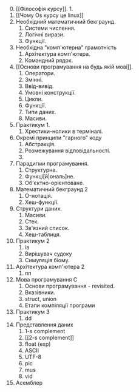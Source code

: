 0. [[Філософія курсу]].
	1. 
1. [[Чому Os курсу це linux]]
2. Необхідний математичний бекграунд.
	1. Системи числення.
	2. Логічні вирази.
	3. Функції.
3. Необхідна "комп'ютерна" грамотність
	1. Архітектура комп'ютера.
	2. Командний рядок.
4. [[Основи програмування на будь якій мові]].
	1. Оператори.
	2. Змінні.
	3. Ввід-вивід.
	4. Умовні конструкції.
	5. Цикли.
	6. Функції.
	7. Типи даних.
	8. Масиви.
5. Практикум 1.
	1. Хрестики-нолики в терміналі.
6. Окремі принципи "гарного" коду
	1. Абстракція.
	2. Розмежування відповідальності.
	3. 
7. Парадигми програмування.
	1. Структурне.
	2. Функці[й|ональ]не.
	3. Об'єктно-орієнтоване.
8. Математичний бекграунд 2
	1. O-нотація.
	2. Хеш-функції.
9. Структури даних.
	1. Масиви.
	2. Стек.
	3. Зв'язний список.
	4. Хеш-таблиця.
10. Практикум 2
	1. ів
	2. Вирішувач судоку
	3. Симуляція біому.
11. Архітектура комп'ютера 2
	1. пп
12. Мова програмування С
	1. Основи програмування - revisited.
	2. Вказівники.
	3. struct, union
	4. Етапи компіляції програми
13. Практикум 3
	1. dd
14. Представлення даних
	1. 1-s complement
	2. [[2-s complement]]
	3. float (exp)
	4. ASCII
	5. UTF-8
	6. pic
	7. mus
	8. vid
15. Асемблер
